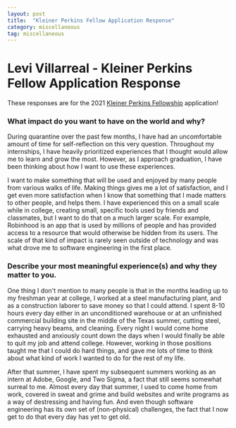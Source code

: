 ```yaml
---
layout: post
title:  "Kleiner Perkins Fellow Application Response"
category: miscellaneous
tag: miscellaneous
---
```


# Levi Villarreal - Kleiner Perkins Fellow Application Response

These responses are for the 2021 [Kleiner Perkins Fellowship](https://fellows.kleinerperkins.com/) application!

### What impact do you want to have on the world and why?

During quarantine over the past few months, I have had an uncomfortable amount of time for self-reflection on this very question. Throughout my internships, I have heavily prioritized experiences that I thought would allow me to learn and grow the most. However, as I approach graduation, I have been thinking about how I want to use these experiences.

I want to make something that will be used and enjoyed by many people from various walks of life. Making things gives me a lot of satisfaction, and I get even more satisfaction when I know that something that I made matters to other people, and helps them. I have experienced this on a small scale while in college, creating small, specific tools used by friends and classmates, but I want to do that on a much larger scale. For example, Robinhood is an app that is used by millions of people and has provided access to a resource that would otherwise be hidden from its users. The scale of that kind of impact is rarely seen outside of technology and was what drove me to software engineering in the first place.

### Describe your most meaningful experience(s) and why they matter to you.

One thing I don't mention to many people is that in the months leading up to my freshman year at college, I worked at a steel manufacturing plant, and as a construction laborer to save money so that I could attend. I spent 8-10 hours every day either in an unconditioned warehouse or at an unfinished commercial building site in the middle of the Texas summer, cutting steel, carrying heavy beams, and cleaning. Every night I would come home exhausted and anxiously count down the days when I would finally be able to quit my job and attend college. However, working in those positions taught me that I could do hard things, and gave me lots of time to think about what kind of work I wanted to do for the rest of my life.

After that summer, I have spent my subsequent summers working as an intern at Adobe, Google, and Two Sigma, a fact that still seems somewhat surreal to me. Almost every day that summer, I used to come home from work, covered in sweat and grime and build websites and write programs as a way of destressing and having fun. And even though software engineering has its own set of (non-physical) challenges, the fact that I now get to do that every day has yet to get old.
